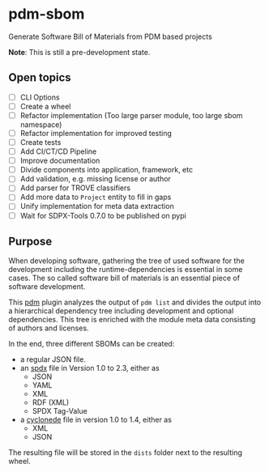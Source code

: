 # pdm-sbom

Generate Software Bill of Materials from PDM based projects

**Note**: This is still a pre-development state.

## Open topics

- [ ] CLI Options
- [ ] Create a wheel
- [ ] Refactor implementation (Too large parser module, too large sbom namespace)
- [ ] Refactor implementation for improved testing
- [ ] Create tests
- [ ] Add CI/CT/CD Pipeline
- [ ] Improve documentation
- [ ] Divide components into application, framework, etc
- [ ] Add validation, e.g. missing license or author
- [ ] Add parser for TROVE classifiers
- [ ] Add more data to `Project` entity to fill in gaps
- [ ] Unify implementation for meta data extraction
- [ ] Wait for SDPX-Tools 0.7.0 to be published on pypi

## Purpose

When developing software, gathering the tree of used software for the development including the runtime-dependencies is essential in some cases.
The so called software bill of materials is an essential piece of software development.

This [pdm](https://pdm.fming.dev) plugin analyzes the output of `pdm list` and divides the output into a hierarchical dependency tree including development and optional dependencies.
This tree is enriched with the module meta data consisting of authors and licenses.

In the end, three different SBOMs can be created:

- a regular JSON file.
- an [spdx](https://spdx.org) file in Version 1.0 to 2.3, either as
  - JSON
  - YAML
  - XML
  - RDF (XML)
  - SPDX Tag-Value
- a [cyclonede](https://cyclonedx.org) file in version 1.0 to 1.4, either as
  - XML
  - JSON

The resulting file will be stored in the `dists` folder next to the resulting wheel.
